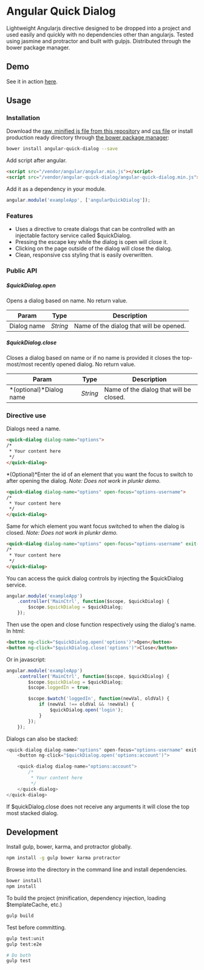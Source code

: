 # Angular Quick Dialog
Lightweight Angularjs directive designed to be dropped into a project and used easily and quickly with no dependencies other than angularjs. Tested using jasmine and protractor and built with gulpjs. Distributed through the bower package manager.

## Demo
See it in action [here](http://embed.plnkr.co/kolkzLjV4tF2JWTcZFjF/preview).

## Usage

### Installation
Download the [raw, minified js file from this repository](https://raw.githubusercontent.com/JavierPDev/angular-quick-dialog/master/dist/angular-quick-dialog.min.js) and [css file](https://raw.githubusercontent.com/JavierPDev/angular-quick-dialog/master/src/angular-quick-dialog.css) or install production ready directory through [the bower package manager](http://bower.io):
```BASH
bower install angular-quick-dialog --save
```

Add script after angular.
```html
<script src="/vendor/angular/angular.min.js"></script>
<script src="/vendor/angular-quick-dialog/angular-quick-dialog.min.js"></script>
```

Add it as a dependency in your module. 
```javascript
angular.module('exampleApp', ['angularQuickDialog']);
```

### Features
* Uses a directive to create dialogs that can be controlled with an injectable factory service called $quickDialog.
* Pressing the escape key while the dialog is open will close it.
* Clicking on the page outside of the dialog will close the dialog.
* Clean, responsive css styling that is easily overwritten.

### Public API
##### $quickDialog.open
Opens a dialog based on name.  No return value.

| Param       | Type     | Description                             |
| ----------- | -------- | --------------------------------------- |
| Dialog name | *String* | Name of the dialog that will be opened. |


##### $quickDialog.close
Closes a dialog based on name or if no name is provided it closes the top-most/most recently opened dialog.  No return value.

| Param                   | Type     | Description                             |
|------------------------ | -------- | --------------------------------------- |
| *(optional)*Dialog name | *String* | Name of the dialog that will be closed. |


### Directive use
Dialogs need a name.
```html
<quick-dialog dialog-name="options">
/*
 * Your content here
 */
</quick-dialog>
```

*(Optional)*Enter the id of an element that you want the focus to switch to after opening the dialog. *Note: Does not work in plunkr demo.*
```html
<quick-dialog dialog-name="options" open-focus="options-username">
/*
 * Your content here
 */
</quick-dialog>
```

Same for which element you want focus switched to when the dialog is closed. *Note: Does not work in plunkr demo.*
```html
<quick-dialog dialog-name="options" open-focus="options-username" exit-focus="landing-name">
/*
 * Your content here
 */
</quick-dialog>
```

You can access the quick dialog controls by injecting the $quickDialog service.
```javascript
angular.module('exampleApp')
    .controller('MainCtrl', function($scope, $quickDialog) {
        $scope.$quickDialog = $quickDialog;
    });
```

Then use the open and close function respectively using the dialog's name. In html:
```html
<button ng-click="$quickDialog.open('options')">Open</button>
<button ng-click="$quickDialog.close('options')">Close</button>
```

Or in javascript:
```javascript
angular.module('exampleApp')
    .controller('MainCtrl', function($scope, $quickDialog) {
        $scope.$quickDialog = $quickDialog;
        $scope.loggedIn = true;

        $scope.$watch('loggedIn', function(newVal, oldVal) {
            if (newVal !== oldVal && !newVal) {
                $quickDialog.open('login');
            }
        });
    });
```

Dialogs can also be stacked:
```javascript
<quick-dialog dialog-name="options" open-focus="options-username" exit-focus="landing-name">
    <button ng-click="$quickDialog.open('options:account')">

    <quick-dialog dialog-name="options:account">
        /*
         * Your content here
         */
    </quick-dialog>
</quick-dialog>
```

If $quickDialog.close does not receive any arguments it will close the top most stacked dialog.


## Development
Install gulp, bower, karma, and protractor globally.
```BASH
npm install -g gulp bower karma protractor
```

Browse into the directory in the command line and install dependencies.
```BASH
bower install
npm install
```

To build the project (minification, dependency injection, loading $templateCache, etc.)
```BASH
gulp build
```

Test before committing.
```BASH
gulp test:unit
gulp test:e2e

# Do both
gulp test
```

